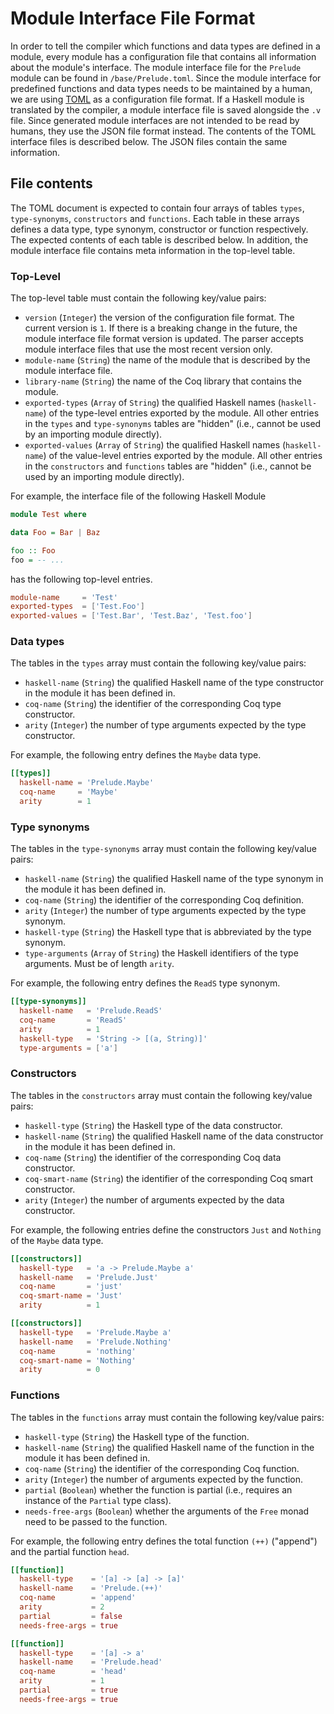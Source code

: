 # Module Interface File Format

In order to tell the compiler which functions and data types are defined in a module, every module has a configuration file that contains all information about the module's interface.
The module interface file for the `Prelude` module can be found in `/base/Prelude.toml`.
Since the module interface for predefined functions and data types needs to be maintained by a human, we are using [TOML](https://github.com/toml-lang/toml) as a configuration file format.
If a Haskell module is translated by the compiler, a module interface file is saved alongside the `.v` file.
Since generated module interfaces are not intended to be read by humans, they use the JSON file format instead.
The contents of the TOML interface files is described below.
The JSON files contain the same information.

## File contents

The TOML document is expected to contain four arrays of tables `types`, `type-synonyms`, `constructors` and `functions`.
Each table in these arrays defines a data type, type synonym, constructor or function respectively.
The expected contents of each table is described below.
In addition, the module interface file contains meta information in the top-level table.

### Top-Level

The top-level table must contain the following key/value pairs:

 * `version` (`Integer`) the version of the configuration file format.
   The current version is `1`. If there is a breaking change in the future, the module interface file format version is updated.
   The parser accepts module interface files that use the most recent version only.
 * `module-name` (`String`) the name of the module that is described by the module interface file.
 * `library-name` (`String`) the name of the Coq library that contains the module.
 * `exported-types` (`Array` of `String`) the qualified Haskell names (`haskell-name`) of the type-level entries exported by the module.
    All other entries in the `types` and `type-synonyms` tables are "hidden" (i.e., cannot be used by an importing module directly).
 * `exported-values` (`Array` of `String`) the qualified Haskell names (`haskell-name`) of the value-level entries exported by the module.
    All other entries in the `constructors` and `functions` tables are "hidden" (i.e., cannot be used by an importing module directly).

For example, the interface file of the following Haskell Module

```haskell
module Test where

data Foo = Bar | Baz

foo :: Foo
foo = -- ...
```

has the following top-level entries.

```toml
module-name     = 'Test'
exported-types  = ['Test.Foo']
exported-values = ['Test.Bar', 'Test.Baz', 'Test.foo']
```

### Data types

The tables in the `types` array must contain the following key/value pairs:

 * `haskell-name` (`String`) the qualified Haskell name of the type constructor in the module it has been defined in.
 * `coq-name` (`String`) the identifier of the corresponding Coq type constructor.
 * `arity` (`Integer`) the number of type arguments expected by the type constructor.

For example, the following entry defines the `Maybe` data type.

```toml
[[types]]
  haskell-name = 'Prelude.Maybe'
  coq-name     = 'Maybe'
  arity        = 1
```

### Type synonyms

The tables in the `type-synonyms` array must contain the following key/value pairs:

 * `haskell-name` (`String`) the qualified Haskell name of the type synonym in the module it has been defined in.
 * `coq-name` (`String`) the identifier of the corresponding Coq definition.
 * `arity` (`Integer`) the number of type arguments expected by the type synonym.
 * `haskell-type` (`String`) the Haskell type that is abbreviated by the type synonym.
 * `type-arguments` (`Array` of `String`) the Haskell identifiers of the type arguments.
    Must be of length `arity`.

For example, the following entry defines the `ReadS` type synonym.

```toml
[[type-synonyms]]
  haskell-name   = 'Prelude.ReadS'
  coq-name       = 'ReadS'
  arity          = 1
  haskell-type   = 'String -> [(a, String)]'
  type-arguments = ['a']
```

### Constructors

The tables in the `constructors` array must contain the following key/value pairs:

 * `haskell-type` (`String`) the Haskell type of the data constructor.
 * `haskell-name` (`String`) the qualified Haskell name of the data constructor in the module it has been defined in.
 * `coq-name` (`String`) the identifier of the corresponding Coq data constructor.
 * `coq-smart-name` (`String`) the identifier of the corresponding Coq smart constructor.
 * `arity` (`Integer`) the number of arguments expected by the data constructor.

For example, the following entries define the constructors `Just` and `Nothing` of the `Maybe` data type.

```toml
[[constructors]]
  haskell-type   = 'a -> Prelude.Maybe a'
  haskell-name   = 'Prelude.Just'
  coq-name       = 'just'
  coq-smart-name = 'Just'
  arity          = 1

[[constructors]]
  haskell-type   = 'Prelude.Maybe a'
  haskell-name   = 'Prelude.Nothing'
  coq-name       = 'nothing'
  coq-smart-name = 'Nothing'
  arity          = 0
```

### Functions

The tables in the `functions` array must contain the following key/value pairs:

 * `haskell-type` (`String`) the Haskell type of the function.
 * `haskell-name` (`String`) the qualified Haskell name of the function in the module it has been defined in.
 * `coq-name` (`String`) the identifier of the corresponding Coq function.
 * `arity` (`Integer`) the number of arguments expected by the function.
 * `partial` (`Boolean`) whether the function is partial (i.e., requires an instance of the `Partial` type class).
 * `needs-free-args` (`Boolean`) whether the arguments of the `Free` monad need to be passed to the function.

For example, the following entry defines the total function `(++)` ("append") and the partial function `head`.

```toml
[[function]]
  haskell-type    = '[a] -> [a] -> [a]'
  haskell-name    = 'Prelude.(++)'
  coq-name        = 'append'
  arity           = 2
  partial         = false
  needs-free-args = true

[[function]]
  haskell-type    = '[a] -> a'
  haskell-name    = 'Prelude.head'
  coq-name        = 'head'
  arity           = 1
  partial         = true
  needs-free-args = true
```
